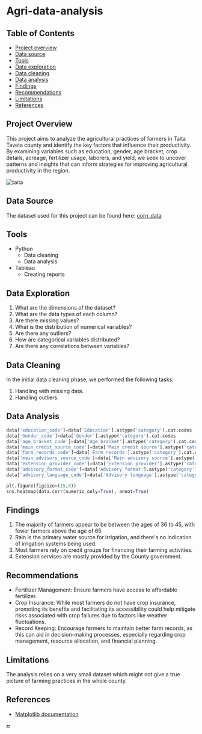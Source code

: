 # Agri-data-analysis

## Table of Contents
- [Project overview](#project-overview)
- [Data source](#data-source)
- [Tools](#tools)
- [Data exploration](#data-exploration)
- [Data cleaning](#data-cleaning)
- [Data analysis](#data-analysis)
- [Findings](#recommendations)
- [Recommendations](#recommendations)
- [Limitations](#limitations)
- [References](#references)
 
## Project Overview
This project aims to analyze the agricultural practices of farmers in Taita Taveta county and identify the key factors that influence their productivity. By examining variables such as education, gender, age bracket, crop details, acreage, fertilizer usage, laborers, and yield, we seek to uncover patterns and insights that can inform strategies for improving agricultural productivity in the region.

![taita](https://github.com/robertto04/Corn-data-python-project/assets/46019410/f334e888-8fd7-4368-82d8-d49c6a2ebe5e)


## Data Source
The dataset used for this project can be found here: [corn_data](https://www.kaggle.com/datasets/japondo/corn-farming-data)

## Tools
- Python
   - Data cleaning
   - Data analysis
- Tableau
   - Creating reports

## Data Exploration
1. What are the dimensions of the dataset?
2. What are the data types of each column?
3. Are there missing values?
4. What is the distribution of numerical variables?
5. Are there any outliers?
6. How are categorical variables distributed?
7. Are there any correlations between variables?

## Data Cleaning
In the initial data cleaning phase, we performed the following tasks:
  1. Handling with missing data.
  2. Handling outliers.

## Data Analysis
```python
data['education_code']=data['Education'].astype('category').cat.codes
data['Gender_code']=data['Gender'].astype('category').cat.codes
data['age_bracket_code']=data['Age bracket'].astype('category').cat.codes
data['main_credit_source_code']=data['Main credit source'].astype('category').cat.codes
data['farm_records_code']=data['Farm records'].astype('category').cat.codes
data['main_advisory_source_code']=data['Main advisory source'].astype('category').cat.codes
data['extension_provider_code']=data['Extension provider'].astype('category').cat.codes
data['advisory_format_code']=data['Advisory format'].astype('category').cat.codes
data['advisory_language_code']=data['Advisory language'].astype('category').cat.codes

plt.figure(figsize=(15,8))
sns.heatmap(data.corr(numeric_only=True), annot=True)
```
## Findings
1. The majority of farmers appear to be between the ages of 36 to 45, with fewer farmers above the age of 65.
2. Rain is the primary water source for irrigation, and there's no indication of irrigation systems being used.
3. Most farmers rely on credit groups for financing their farming activities.
4. Extension servises are mostly provided by the County government.

## Recommendations
- Fertilizer Management: Ensure farmers have access to affordable fertilizer.
- Crop Insurance: While most farmers do not have crop insurance, promoting its benefits and facilitating its accessibility could help mitigate risks associated with crop failures due to factors like weather fluctuations.
- Record Keeping: Encourage farmers to maintain better farm records, as this can aid in decision-making processes, especially regarding crop management, resource allocation, and financial planning.

## Limitations
The analysis relies on a very small dataset which might not give a true picture of farming practices in the whole county.

## References
- [Matplotlib documentation](https://matplotlib.org/stable/api/_as_gen/matplotlib.pyplot.plot.html)

🔚
